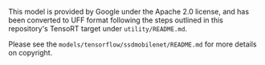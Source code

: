 This model is provided by Google under the Apache 2.0 license, and has been converted to UFF format following the steps outlined in this repository's TensoRT target under `utility/README.md`.

Please see the `models/tensorflow/ssdmobilenet/README.md` for more details on copyright.
